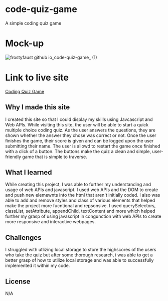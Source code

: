 # code-quiz-game

A simple coding quiz game

# Mock-up
![frostyfaust github io_code-quiz-game_ (1)](https://user-images.githubusercontent.com/55112932/229022242-6bac37c8-9923-45c7-b374-fdcaf3e0ff65.png)

# Link to live site
[Coding Quiz Game](https://frostyfaust.github.io/code-quiz-game/)

## Why I made this site
I created this site so that I could display my skills using Javcascript and Web APIs. While visiting this site, the user will be able to start a quick multiple choice coding quiz. As the user answers the questions, they are shown whether the answer they chose was correct or not. Once the user finishes the game, their score is given and can be logged upon the user submitting their name. The user is allowd to restart the game once finished with a click of a button. The buttons make the quiz a clean and simple, user-friendly game that is simple to traverse.  

## What I learned
While creating this project, I was able to further my understanding and usage of web APIs and javascript. I used web APIs and the DOM to create and push new elemewnts into the html that aren't initially coded. I also was able to add and remove styles and class of various elements that helped make the project more fucntional and repsonsive. I used querySelectors, classList, setAttribute, appendChild, textContent and more which helped further my grasp of using javascript in congunction with web APIs to create more responsive and interactive webpages. 

## Challenges 
I struggled with utlizing local storage to store the highscores of the users who take the quiz but after some thorough research, i was able to get a better grasp of how to utilize local storage and was able to successfully implemented it within my code.


## License
N/A
